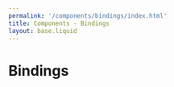 ```yaml
---
permalink: '/components/bindings/index.html'
title: Components - Bindings
layout: base.liquid
---
```


# Bindings

